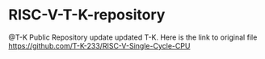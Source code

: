 # RISC-V-T-K-repository
@T-K Public Repository update
updated T-K. Here is the link to original file
https://github.com/T-K-233/RISC-V-Single-Cycle-CPU
